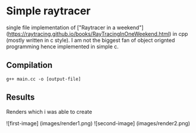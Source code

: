 # Simple raytracer 

single file implementation of ["Raytracer in a weekend"] (https://raytracing.github.io/books/RayTracingInOneWeekend.html) in cpp (mostly written in c style). I am not the biggest fan of object orignted programming hence implemented in simple c. 

## Compilation 

```
g++ main.cc -o [output-file]
```

## Results 

Renders which i was able to create 

![first-image] (images/render1.png)
![second-image] (images/render2.png)
